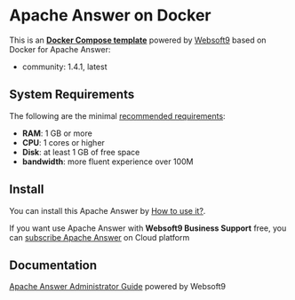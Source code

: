 # Apache Answer on Docker  

This is an **[Docker Compose template](https://github.com/Websoft9/docker-library)** powered by [Websoft9](https://www.websoft9.com) based on Docker for Apache Answer:


 - community:  1.4.1, latest


## System Requirements

The following are the minimal [recommended requirements](https://github.com/apache/incubator-answer):

* **RAM**: 1 GB or more
* **CPU**: 1 cores or higher
* **Disk**: at least 1 GB of free space
* **bandwidth**: more fluent experience over 100M  

## Install

You can install this Apache Answer by [How to use it?](https://github.com/Websoft9/docker-library#how-to-use-it).   

If you want use Apache Answer with **Websoft9 Business Support** free, you can [subscribe Apache Answer](https://www.websoft9.com/apps) on Cloud platform

## Documentation

[Apache Answer Administrator Guide](https://support.websoft9.com/docs/answer) powered by Websoft9